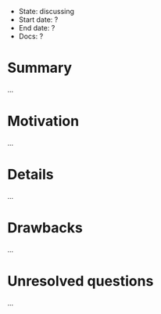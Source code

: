 - State: discussing
- Start date: ?
- End date: ?
- Docs: ?

# Summary

...

# Motivation

...

# Details

...

# Drawbacks

...

# Unresolved questions

...
